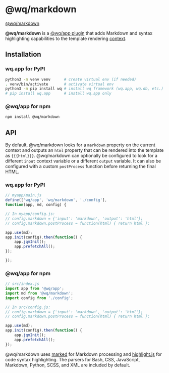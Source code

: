 @wq/markdown
==============

[@wq/markdown]

**@wq/markdown** is a [@wq/app plugin] that adds Markdown and syntax highlighting capabilities to the template rendering [context].

## Installation

### wq.app for PyPI

```bash
python3 -m venv venv      # create virtual env (if needed)
. venv/bin/activate       # activate virtual env
python3 -m pip install wq # install wq framework (wq.app, wq.db, etc.)
# pip install wq.app      # install wq.app only
```

### @wq/app for npm

```bash
npm install @wq/markdown
```

## API

By default, @wq/markdown looks for a `markdown` property on the current context and outputs an `html` property that can be rendered into the template as `{{{html}}}`.  @wq/markdown can optionally be configured to look for a different `input` context variable or a different `output` variable.  It can also be configured with a custom `postProcess` function before returning the final HTML.

### wq.app for PyPI

```javascript
// myapp/main.js
define(['wq/app', 'wq/markdown', './config'],
function(app, md, config) {

// In myapp/config.js:
// config.markdown = {'input': 'markdown', 'output': 'html'};
// config.markdown.postProcess = function(html) { return html };

app.use(md);
app.init(config).then(function() {
    app.jqmInit();
    app.prefetchAll();
});

});
```

### @wq/app for npm

```javascript
// src/index.js
import app from '@wq/app';
import md from '@wq/markdown';
import config from './config';

// In src/config.js:
// config.markdown = {'input': 'markdown', 'output': 'html'};
// config.markdown.postProcess = function(html) { return html };

app.use(md);
app.init(config).then(function() {
    app.jqmInit();
    app.prefetchAll();
});
```

@wq/markdown uses [marked] for Markdown processing and [highlight.js] for code syntax highlighting.  The parsers for Bash, CSS, JavaScript, Markdown, Python, SCSS, and XML are included by default.

[@wq/markdown]: https://github.com/wq/wq.app/blob/master/packages/markdown
[@wq/app plugin]: https://wq.io/docs/app-js
[context]: https://wq.io/docs/router-js
[marked]: https://marked.js.org/
[highlight.js]: https://highlightjs.org/
